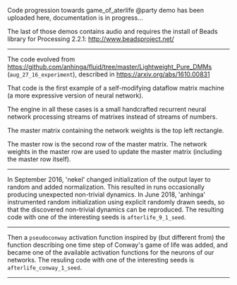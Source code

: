 Code progression towards game_of_aterlife @party demo has been uploaded here, documentation is in progress...

The last of those demos contains audio and requires the install of Beads library for Processing 2.2.1: http://www.beadsproject.net/

---

The code evolved from https://github.com/anhinga/fluid/tree/master/Lightweight_Pure_DMMs (`aug_27_16_experiment`), described in https://arxiv.org/abs/1610.00831

That code is the first example of a self-modifying dataflow matrix machine (a more expressive version of neural network).

The engine in all these cases is a small handcrafted recurrent neural network processing streams of matrixes instead of streams of numbers.

The master matrix containing the network weights is the top left rectangle.

The master row is the second row of the master matrix. The network weights in the master row are used to update the master matrix (including the master row itself).

---

In September 2016, 'nekel' changed initialization of the output layer to random and added normalization. This resulted in runs occasionally producing unexpected non-trivial dynamics. In June 2018, 'anhinga' instrumented random initialization using explicit randomly drawn seeds, so that the discovered non-trivial dynamics can be reproduced. The resulting code with one of the interesting seeds is `afterlife_9_1_seed`.

---

Then a `pseudoconway` activation function inspired by (but different from) the function describing one time step of Conway's game of life was added, and became one of the available activation functions for the neurons of our networks. The resuling code with one of the interesting seeds is `afterlife_conway_1_seed`.

---


